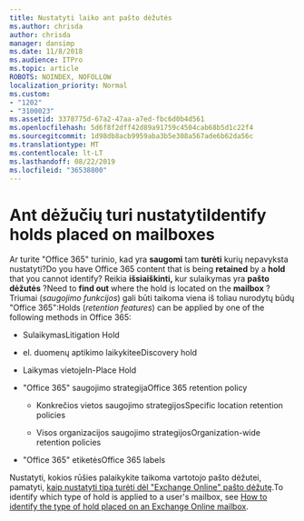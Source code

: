 ```yaml
---
title: Nustatyti laiko ant pašto dėžutės
ms.author: chrisda
author: chrisda
manager: dansimp
ms.date: 11/8/2018
ms.audience: ITPro
ms.topic: article
ROBOTS: NOINDEX, NOFOLLOW
localization_priority: Normal
ms.custom:
- "1202"
- "3100023"
ms.assetid: 3378775d-67a2-47aa-a7ed-fbc6d0b4d561
ms.openlocfilehash: 5d6f8f2dff42d89a91759c4504cab68b5d1c22f4
ms.sourcegitcommit: 1d98db8acb9959aba3b5e308a567ade6b62da56c
ms.translationtype: MT
ms.contentlocale: lt-LT
ms.lasthandoff: 08/22/2019
ms.locfileid: "36538800"
---
```

# <a name="identify-holds-placed-on-mailboxes"></a><span data-ttu-id="30d2e-102">Ant dėžučių turi nustatyti</span><span class="sxs-lookup"><span data-stu-id="30d2e-102">Identify holds placed on mailboxes</span></span>

<span data-ttu-id="30d2e-103">Ar turite "Office 365" turinio, kad yra **saugomi** tam **turėti** kurių nepavyksta nustatyti?</span><span class="sxs-lookup"><span data-stu-id="30d2e-103">Do you have Office 365 content that is being **retained** by a **hold** that you cannot identify?</span></span> <span data-ttu-id="30d2e-104">Reikia **išsiaiškinti,** kur sulaikymas yra **pašto dėžutės** ?</span><span class="sxs-lookup"><span data-stu-id="30d2e-104">Need to **find out** where the hold is located on the **mailbox** ?</span></span> <span data-ttu-id="30d2e-105">Triumai (*saugojimo funkcijos*) gali būti taikoma viena iš toliau nurodytų būdų "Office 365":</span><span class="sxs-lookup"><span data-stu-id="30d2e-105">Holds (*retention features*) can be applied by one of the following methods in Office 365:</span></span>
  
- <span data-ttu-id="30d2e-106">Sulaikymas</span><span class="sxs-lookup"><span data-stu-id="30d2e-106">Litigation Hold</span></span>

- <span data-ttu-id="30d2e-107">el. duomenų aptikimo laikykite</span><span class="sxs-lookup"><span data-stu-id="30d2e-107">eDiscovery hold</span></span>

- <span data-ttu-id="30d2e-108">Laikymas vietoje</span><span class="sxs-lookup"><span data-stu-id="30d2e-108">In-Place Hold</span></span>

- <span data-ttu-id="30d2e-109">"Office 365" saugojimo strategija</span><span class="sxs-lookup"><span data-stu-id="30d2e-109">Office 365 retention policy</span></span> 

  - <span data-ttu-id="30d2e-110">Konkrečios vietos saugojimo strategijos</span><span class="sxs-lookup"><span data-stu-id="30d2e-110">Specific location retention policies</span></span>

  - <span data-ttu-id="30d2e-111">Visos organizacijos saugojimo strategijos</span><span class="sxs-lookup"><span data-stu-id="30d2e-111">Organization-wide retention policies</span></span>

- <span data-ttu-id="30d2e-112">"Office 365" etiketės</span><span class="sxs-lookup"><span data-stu-id="30d2e-112">Office 365 labels</span></span>

<span data-ttu-id="30d2e-113">Nustatyti, kokios rūšies palaikykite taikoma vartotojo pašto dėžutei, pamatyti, [kaip nustatyti tipą turėti dėl "Exchange Online" pašto dėžutę](https://docs.microsoft.com/office365/securitycompliance/identify-a-hold-on-an-exchange-online-mailbox).</span><span class="sxs-lookup"><span data-stu-id="30d2e-113">To identify which type of hold is applied to a user's mailbox, see [How to identify the type of hold placed on an Exchange Online mailbox](https://docs.microsoft.com/office365/securitycompliance/identify-a-hold-on-an-exchange-online-mailbox).</span></span>
